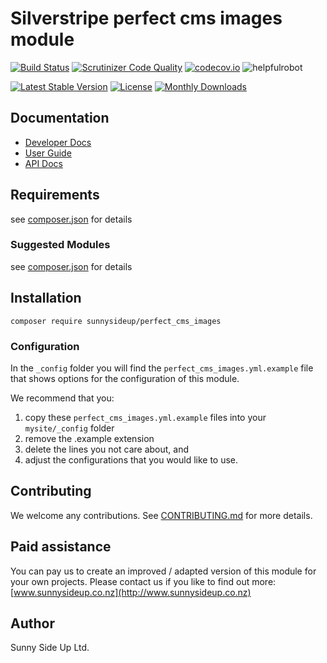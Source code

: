 # Silverstripe perfect cms images module
[![Build Status](https://travis-ci.org/sunnysideup/silverstripe-perfect_cms_images.svg?branch=master)](https://travis-ci.org/sunnysideup/silverstripe-perfect_cms_images)
[![Scrutinizer Code Quality](https://scrutinizer-ci.com/g/sunnysideup/silverstripe-perfect_cms_images/badges/quality-score.png?b=master)](https://scrutinizer-ci.com/g/sunnysideup/silverstripe-perfect_cms_images/?branch=master)
[![codecov.io](https://codecov.io/github/sunnysideup/silverstripe-perfect_cms_images/coverage.svg?branch=master)](https://codecov.io/github/sunnysideup/silverstripe-perfect_cms_images?branch=master)
![helpfulrobot](https://helpfulrobot.io/sunnysideup/perfect_cms_images/badge)

[![Latest Stable Version](https://poser.pugx.org/sunnysideup/perfect_cms_images/version)](https://packagist.org/packages/sunnysideup/perfect_cms_images)
[![License](https://poser.pugx.org/sunnysideup/perfect_cms_images/license)](https://packagist.org/packages/sunnysideup/perfect_cms_images)
[![Monthly Downloads](https://poser.pugx.org/sunnysideup/perfect_cms_images/d/monthly)](https://packagist.org/packages/sunnysideup/perfect_cms_images)


## Documentation



 * [Developer Docs](docs/en/INDEX.md)
 * [User Guide](docs/en/userguide.md)
 * [API Docs](http://docs.ssmods.com/sunnysideup/perfect_cms_images/classes.xhtml)

## Requirements



see [composer.json](composer.json) for details

### Suggested Modules



see [composer.json](composer.json) for details


## Installation


```
composer require sunnysideup/perfect_cms_images
```

### Configuration



In the `_config` folder you will find the `perfect_cms_images.yml.example`
file that shows options for the configuration of this module.

We recommend that you:

  1. copy these `perfect_cms_images.yml.example` files into your
`mysite/_config` folder
  2. remove the .example extension
  3. delete the lines you not care about, and
  4. adjust the configurations that you would like to use.


## Contributing



We welcome any contributions. See [CONTRIBUTING.md](CONTRIBUTING.md) for more details.

## Paid assistance



You can pay us to create an improved / adapted version of this module for your own projects.  Please contact us if you like to find out more: [www.sunnysideup.co.nz](http://www.sunnysideup.co.nz)

## Author



Sunny Side Up Ltd.
